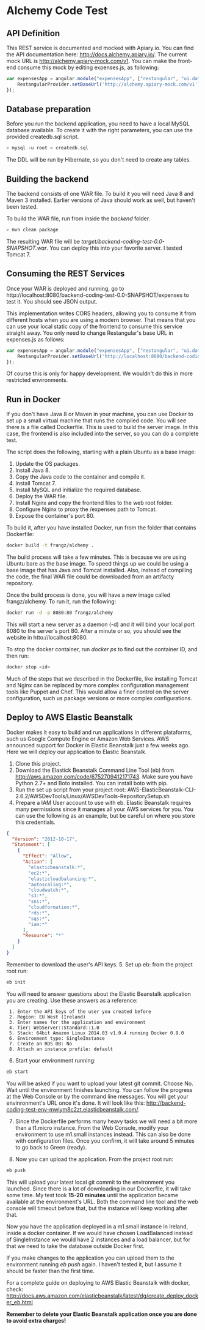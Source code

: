 Alchemy Code Test
=================

API Definition
--------------

This REST service is documented and mocked with Apiary.io. You can find the API documentation here: http://docs.alchemy.apiary.io/. The current mock URL is http://alchemy.apiary-mock.com/v1. You can make the front-end consume this mock by editing expenses.js, as following:

```javascript
var expensesApp = angular.module("expensesApp", ["restangular", "ui.date"]).config(function (RestangularProvider) {
	RestangularProvider.setBaseUrl('http://alchemy.apiary-mock.com/v1');
});
```

Database preparation
--------------------

Before you run the backend application, you need to have a local MySQL database available. To create it with the right parameters, you can use the provided createdb.sql script.

```bash
> mysql -u root < createdb.sql 
```

The DDL will be run by Hibernate, so you don't need to create any tables.

Building the backend
--------------------

The backend consists of one WAR file. To build it you will need Java 8 and Maven 3 installed. Earlier versions of Java should work as well, but haven't been tested. 

To build the WAR file, run from inside the _backend_ folder.

```bash
> mvn clean package 
```

The resulting WAR file will be *target/backend-coding-test-0.0-SNAPSHOT.war*. You can deploy this into your favorite server. I tested Tomcat 7.

Consuming the REST Services
---------------------------

Once your WAR is deployed and running, go to http://localhost:8080/backend-coding-test-0.0-SNAPSHOT/expenses to test it. You should see JSON output.

This implementation writes CORS headers, allowing you to consume it from different hosts when you are using a modern browser. That means that you can use your local static copy of the frontend to consume this service straight away. You only need to change Restangular's base URL in expenses.js as follows:

```javascript
var expensesApp = angular.module("expensesApp", ["restangular", "ui.date"]).config(function (RestangularProvider) {
	RestangularProvider.setBaseUrl('http://localhost:8080/backend-coding-test-0.0-SNAPSHOT');
});
```

Of course this is only for happy development. We wouldn't do this in more restricted environments.


Run in Docker
-------------

If you don't have Java 8 or Maven in your machine, you can use Docker to set up a small virtual machine that runs the compiled code. You will see there is a file called Dockerfile. This is used to build the server image. In this case, the frontend is also included into the server, so you can do a complete test.

The script does the following, starting with a plain Ubuntu as a base image:

1. Update the OS packages.
2. Install Java 8.
3. Copy the Java code to the container and compile it.
4. Install Tomcat 7.
5. Install MySQL and initialize the required database.
8. Deploy the WAR file.
5. Install Nginx and copy the frontend files to the web root folder.
7. Configure Nginx to proxy the /expenses path to Tomcat.
8. Expose the container's port 80.

To build it, after you have installed Docker, run from the folder that contains Dockerfile:

```bash
docker build -t frangz/alchemy .
```

The build process will take a few minutes. This is because we are using Ubuntu bare as the base image. To speed things up we could be using a base image that has Java and Tomcat installed. Also, instead of compiling the code, the final WAR file could be downloaded from an artifacty repository.

Once the build process is done, you will have a new image called frangz/alchemy. To run it, run the following:

```bash
docker run -d -p 8080:80 frangz/alchemy
```

This will start a new server as a daemon (-d) and it will bind your local port 8080 to the server's port 80. After a minute or so, you should see the website in htto://localhost:8080.

To stop the docker container, run *docker ps* to find out the container ID, and then run:
```bash
docker stop <id>
```

Much of the steps that we described in the Dockerfile, like installing Tomcat and Nginx can be replaced by more complex configuration management tools like Puppet and Chef. This would allow a finer control on the server configuration, such us package versions or more complex configurations.


Deploy to AWS Elastic Beanstalk
-------------------------------

Docker makes it easy to build and run applications in different plataforms, such us Google Compute Engine or Amazon Web Services. AWS announced support for Docker in Elastic Beanstalk just a few weeks ago. Here we will deploy our application to Elastic Beanstalk.

1. Clone this project.
2. Download the Elastick Beanstalk Command Line Tool (eb) from http://aws.amazon.com/code/6752709412171743. Make sure you have Python 2.7+ and Boto installed. You can install boto with pip.
3. Run the set up script from your project root: AWS-ElasticBeanstalk-CLI-2.6.2/AWSDevTools/Linux/AWSDevTools-RepositorySetup.sh
4. Prepare a IAM User account to use with eb. Elastic Beanstalk requires many permissions since it manages all your AWS services for you. You can use the following as an example, but be careful on where you store this credentials.
```json
{
  "Version": "2012-10-17",
  "Statement": [
    {
      "Effect": "Allow",
      "Action": [
        "elasticbeanstalk:*",
        "ec2:*",
        "elasticloadbalancing:*",
        "autoscaling:*",
        "cloudwatch:*",
        "s3:*",
        "sns:*",
        "cloudformation:*",
        "rds:*",
        "sqs:*",
        "iam:*"
      ],
      "Resource": "*"
    }
  ]
}
```
Remember to download the user's API keys.
5. Set up eb: from the project root run:
```bash
eb init
```
You will need to answer questions about the Elastic Beanstalk application you are creating. Use these answers as a reference:
```plain
 1. Enter the API keys of the user you created before
 2. Region: EU West (Ireland) 
 3. Enter names for the application and environment
 4. Tier: WebServer::Standard::1.0 
 5. Stack: 64bit Amazon Linux 2014.03 v1.0.4 running Docker 0.9.0
 6. Environment type: SingleInstance
 7. Create an RDS DB: No
 8. Attach an instance profile: default
```
6. Start your environment running:
```bash
eb start
```
You will be asked if you want to upload your latest git commit. Choose No. Wait until the environment finishes launching. You can follow the progress at the Web Console or by the command line messages. You will get your envinronment's URL once it's done. It will look like this: http://backend-coding-test-env-mwiym8c2zt.elasticbeanstalk.com/.

7. Since the Dockerfile performs many heavy tasks we will need a bit more than a t1.micro instance. From the Web Console, modify your environment to use m1.small instances instead. This can also be done with configuration files. Once you confirm, it will take around 5 minutes to go back to Green (ready).

8. Now you can upload the application. From the project root run:
```bash
eb push
```
This will upload your latest local git commit to the environment you launched. Since there is a lot of downloading in our Dockerfile, it will take some time. My test took **15-20 minutes** until the application became available at the environment's URL. Both the command line tool and the web console will timeout before that, but the instance will keep working after that.

Now you have the application deployed in a m1.small instance in Ireland, inside a docker container. If we would have chosen LoadBalanced instead of SingleInstance we would have 2 instances and a load balancer, but for that we need to take the database outside Docker first. 

If you make changes to the application you can upload them to the environment running *eb push* again. I haven't tested it, but I assume it should be faster than the first time.

For a complete guide on deploying to AWS Elastic Beanstalk with docker, check: http://docs.aws.amazon.com/elasticbeanstalk/latest/dg/create_deploy_docker_eb.html

**Remember to delete your Elastic Beanstalk application once you are done to avoid extra charges!**